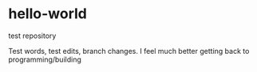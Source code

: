 # hello-world
test repository

Test words, test edits, branch changes. 
I feel much better getting back to programming/building
